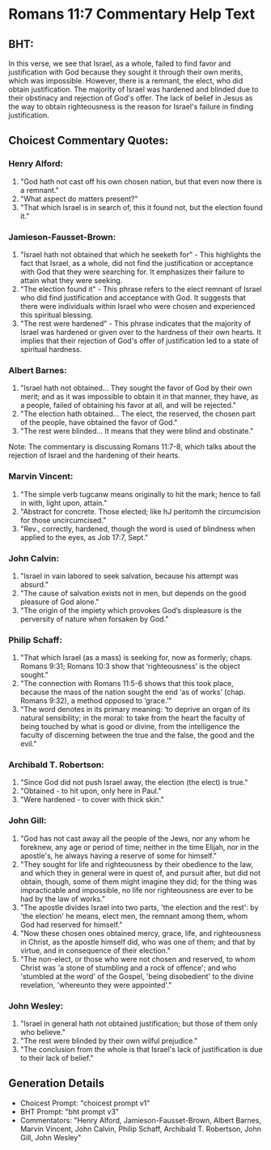 # Romans 11:7 Commentary Help Text

## BHT:
In this verse, we see that Israel, as a whole, failed to find favor and justification with God because they sought it through their own merits, which was impossible. However, there is a remnant, the elect, who did obtain justification. The majority of Israel was hardened and blinded due to their obstinacy and rejection of God's offer. The lack of belief in Jesus as the way to obtain righteousness is the reason for Israel's failure in finding justification.

## Choicest Commentary Quotes:
### Henry Alford:
1. "God hath not cast off his own chosen nation, but that even now there is a remnant."
2. "What aspect do matters present?"
3. "That which Israel is in search of, this it found not, but the election found it."

### Jamieson-Fausset-Brown:
1. "Israel hath not obtained that which he seeketh for" - This highlights the fact that Israel, as a whole, did not find the justification or acceptance with God that they were searching for. It emphasizes their failure to attain what they were seeking.
2. "The election found it" - This phrase refers to the elect remnant of Israel who did find justification and acceptance with God. It suggests that there were individuals within Israel who were chosen and experienced this spiritual blessing.
3. "The rest were hardened" - This phrase indicates that the majority of Israel was hardened or given over to the hardness of their own hearts. It implies that their rejection of God's offer of justification led to a state of spiritual hardness.

### Albert Barnes:
1. "Israel hath not obtained... They sought the favor of God by their own merit; and as it was impossible to obtain it in that manner, they have, as a people, failed of obtaining his favor at all, and will be rejected."
2. "The election hath obtained... The elect, the reserved, the chosen part of the people, have obtained the favor of God."
3. "The rest were blinded... It means that they were blind and obstinate."

Note: The commentary is discussing Romans 11:7-8, which talks about the rejection of Israel and the hardening of their hearts.

### Marvin Vincent:
1. "The simple verb tugcanw means originally to hit the mark; hence to fall in with, light upon, attain." 
2. "Abstract for concrete. Those elected; like hJ peritomh the circumcision for those uncircumcised." 
3. "Rev., correctly, hardened, though the word is used of blindness when applied to the eyes, as Job 17:7, Sept."

### John Calvin:
1. "Israel in vain labored to seek salvation, because his attempt was absurd."
2. "The cause of salvation exists not in men, but depends on the good pleasure of God alone."
3. "The origin of the impiety which provokes God’s displeasure is the perversity of nature when forsaken by God."

### Philip Schaff:
1. "That which Israel (as a mass) is seeking for, now as formerly; chaps. Romans 9:31; Romans 10:3 show that ‘righteousness’ is the object sought."
2. "The connection with Romans 11:5-6 shows that this took place, because the mass of the nation sought the end ‘as of works’ (chap. Romans 9:32), a method opposed to ‘grace.’"
3. "The word denotes in its primary meaning: ‘to deprive an organ of its natural sensibility; in the moral: to take from the heart the faculty of being touched by what is good or divine, from the intelligence the faculty of discerning between the true and the false, the good and the evil."

### Archibald T. Robertson:
1. "Since God did not push Israel away, the election (the elect) is true." 
2. "Obtained - to hit upon, only here in Paul." 
3. "Were hardened - to cover with thick skin."

### John Gill:
1. "God has not cast away all the people of the Jews, nor any whom he foreknew, any age or period of time; neither in the time Elijah, nor in the apostle's, he always having a reserve of some for himself."
2. "They sought for life and righteousness by their obedience to the law, and which they in general were in quest of, and pursuit after, but did not obtain, though, some of them might imagine they did; for the thing was impracticable and impossible, no life nor righteousness are ever to be had by the law of works."
3. "The apostle divides Israel into two parts, 'the election and the rest': by 'the election' he means, elect men, the remnant among them, whom God had reserved for himself."
4. "Now these chosen ones obtained mercy, grace, life, and righteousness in Christ, as the apostle himself did, who was one of them; and that by virtue, and in consequence of their election."
5. "The non-elect, or those who were not chosen and reserved, to whom Christ was 'a stone of stumbling and a rock of offence'; and who 'stumbled at the word' of the Gospel, 'being disobedient' to the divine revelation, 'whereunto they were appointed'."

### John Wesley:
1. "Israel in general hath not obtained justification; but those of them only who believe."
2. "The rest were blinded by their own wilful prejudice."
3. "The conclusion from the whole is that Israel's lack of justification is due to their lack of belief."


## Generation Details
- Choicest Prompt: "choicest prompt v1"
- BHT Prompt: "bht prompt v3"
- Commentators: "Henry Alford, Jamieson-Fausset-Brown, Albert Barnes, Marvin Vincent, John Calvin, Philip Schaff, Archibald T. Robertson, John Gill, John Wesley"
